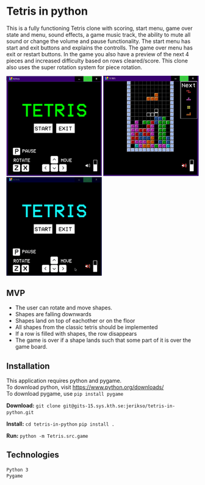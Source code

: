  # Tetris in python

This is a fully functioning Tetris clone with scoring, start menu, game over state and menu, sound effects, a game music track, the ability to mute all sound or change the volume and pause functionality. The start menu has start and exit buttons and explains the controlls. The game over menu has exit or restart buttons. In the game you also have a preview of
the next 4 pieces and increased difficulty based on rows cleared/score. This clone also uses the super rotation system for piece rotation.

<img src="Tetris/images/TitlePage.png" width="250">
<img src="Tetris/images/GamePlay.png" width="250">
<img src="Tetris/images/GamePlay.gif" width="250">

## MVP

* The user can rotate and move shapes.
* Shapes are falling downwards
* Shapes land on top of eachother or on the floor
* All shapes from the classic tetris should be implemented
* If a row is filled with shapes, the row disappears
* The game is over if a shape lands such that some part of it is over the game board.


## Installation
This application requires python and pygame.  
To download python, visit https://www.python.org/downloads/  
To download pygame, use ```pip install pygame```

**Download:**
```git clone git@gits-15.sys.kth.se:jerikso/tetris-in-python.git```

**Install:**
```cd tetris-in-python```
```pip install .```

**Run:**
```python -m Tetris.src.game```

## Technologies
    Python 3
    Pygame
